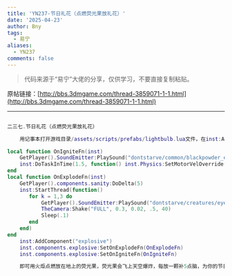 ```yaml
---
title: 'YN237-节日礼花（点燃荧光果放礼花）'
date: '2025-04-23'
author: Bny
tags:
  - 易宁
aliases:
  - YN237
comments: false
---
```


> 代码来源于“易宁”大佬的分享，仅供学习，不要直接复制粘贴。

原帖链接：[http://bbs.3dmgame.com/thread-3859071-1-1.html](http://bbs.3dmgame.com/thread-3859071-1-1.html)

---

```lua  

二三七.节日礼花（点燃荧光果放礼花）	用记事本打开游戏目录/assets/scripts/prefabs/lightbulb.lua文件，在inst:AddComponent("inventoryitem")的下一行插入以下内容：local function OnIgniteFn(inst)	GetPlayer().SoundEmitter:PlaySound("dontstarve/common/blackpowder_explo")	inst:DoTaskInTime(1.5, function() inst.Physics:SetMotorVelOverride(0,42,0) end)endlocal function OnExplodeFn(inst)	GetPlayer().components.sanity:DoDelta(5)	inst:StartThread(function()	   for k = 1,3 do		   GetPlayer().SoundEmitter:PlaySound("dontstarve/creatures/eyeballturret/shotexplo")		   TheCamera:Shake("FULL", 0.3, 0.02, .5, 40)		   Sleep(.1)	   end	end)end	inst:AddComponent("explosive")	inst.components.explosive:SetOnExplodeFn(OnExplodeFn)	inst.components.explosive:SetOnIgniteFn(OnIgniteFn)	即可用火炬点燃放在地上的荧光果，荧光果会飞上天空爆炸，每放一颗补5点脑，为你的节日增加一点气氛吧。在地洞里放礼花可以引起地震。如果想连续燃放，就将荧光果摆成一排（距离要近一些），点燃一个，其他就会陆续被点燃

```  

